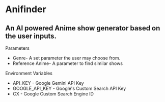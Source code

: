 # Anifinder
## An AI powered Anime show generator based on the user inputs.

Parameters
* Genre- A set parameter the user may choose from.
* Reference Anime- A parameter to find similar shows

Environment Variables
* API_KEY - Google Gemini API Key
* GOOGLE_API_KEY - Google's Custom Search API Key
* CX - Google Custom Search Engine ID